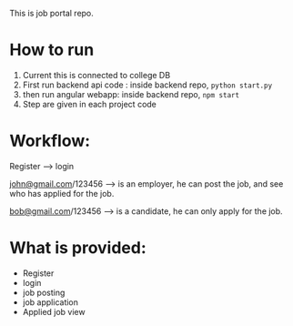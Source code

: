 This is job portal repo.


How to run
==================================
1) Current this is connected to college DB
2) First run backend api code : inside backend repo, `python start.py`
3) then run angular webapp: inside backend repo, `npm start`
4) Step are given in each project code


Workflow:
================================
Register --> login

john@gmail.com/123456 --> is an employer, he can post the job, and see who has applied for the job.

bob@gmail.com/123456 --> is a candidate, he can only apply for the job.


What is provided: 
===============================
- Register
- login
- job posting
- job application
- Applied job view
